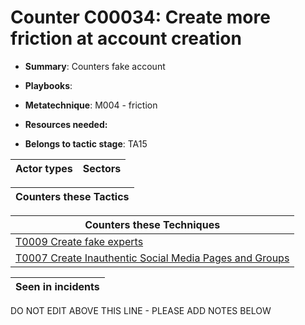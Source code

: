 # Counter C00034: Create more friction at account creation

* **Summary**: Counters fake account

* **Playbooks**: 

* **Metatechnique**: M004 - friction

* **Resources needed:** 

* **Belongs to tactic stage**: TA15


| Actor types | Sectors |
| ----------- | ------- |



| Counters these Tactics |
| ---------------------- |



| Counters these Techniques |
| ------------------------- |
| [T0009 Create fake experts](../generated_pages/techniques/T0009.md) |
| [T0007 Create Inauthentic Social Media Pages and Groups](../generated_pages/techniques/T0007.md) |



| Seen in incidents |
| ----------------- |


DO NOT EDIT ABOVE THIS LINE - PLEASE ADD NOTES BELOW